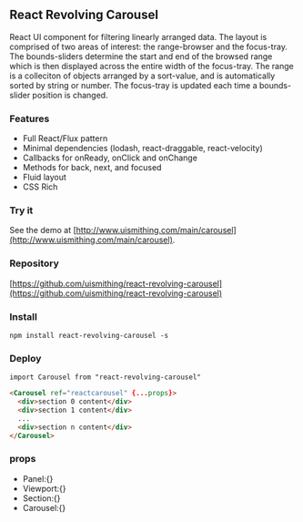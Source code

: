 ## React Revolving Carousel

React UI component for filtering linearly arranged data. The layout is comprised of two areas of interest: the range-browser and the focus-tray. The bounds-sliders determine the start and end of the browsed range which is then displayed across the entire width of the focus-tray. The range is a colleciton of objects arranged by a sort-value, and is automatically sorted by string or number. The focus-tray is updated each time a bounds-slider position is changed.

### Features
  * Full React/Flux pattern
  * Minimal dependencies (lodash, react-draggable, react-velocity)
  * Callbacks for onReady, onClick and onChange
  * Methods for back, next, and focused
  * Fluid layout
  * CSS Rich

### Try it
See the demo at [http://www.uismithing.com/main/carousel](http://www.uismithing.com/main/carousel).

### Repository
[https://github.com/uismithing/react-revolving-carousel](https://github.com/uismithing/react-revolving-carousel)

### Install
`npm install react-revolving-carousel -s`

### Deploy
`import Carousel from "react-revolving-carousel"`
```html
<Carousel ref="reactcarousel" {...props}>
  <div>section 0 content</div>
  <div>section 1 content</div>
  ...
  <div>section n content</div>
</Carousel>
```

### props
  * Panel:{}
  * Viewport:{}
  * Section:{}
  * Carousel:{}
